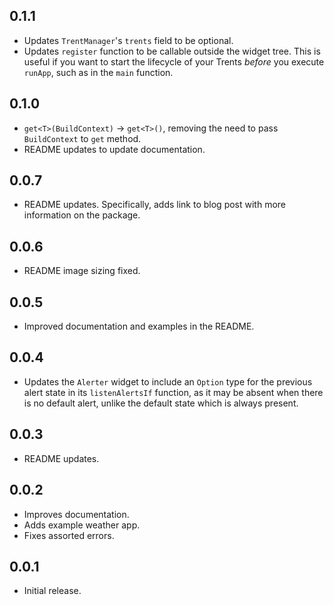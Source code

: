 ## 0.1.1

- Updates `TrentManager`'s `trents` field to be optional.
- Updates `register` function to be callable outside the widget tree. This is useful if you want to start the lifecycle of your Trents *before* you execute `runApp`, such as in the `main` function.

## 0.1.0

- `get<T>(BuildContext)` -> `get<T>()`, removing the need to pass `BuildContext` to `get` method.
- README updates to update documentation.

## 0.0.7

- README updates. Specifically, adds link to blog post with more information on the package.

## 0.0.6

- README image sizing fixed.

## 0.0.5

- Improved documentation and examples in the README.

## 0.0.4

- Updates the `Alerter` widget to include an `Option` type for the previous alert state in its `listenAlertsIf` function, as it may be absent when there is no default alert, unlike the default state which is always present.

## 0.0.3

- README updates.

## 0.0.2

- Improves documentation.
- Adds example weather app.
- Fixes assorted errors.

## 0.0.1

- Initial release.
